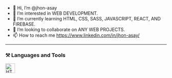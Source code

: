 - 👋 Hi, I’m @jhon-asay
- 👀 I’m interested in WEB DEVELOPMENT.
- 🌱 I’m currently learning HTML, CSS, SASS, JAVASCRIPT, REACT, AND FIREBASE.
- 💞️ I’m looking to collaborate on ANY WEB PROJECTS.
- 📫 How to reach me https://www.linkedin.com/in/jhon-asay/

---

### ⚒️ Languages and Tools

<img align="left" alt="HTML" width="30px" style="padding-right:10px;" src="htpps://cdn.jsdelivr.net/gh/devicons/devicon/icons/html5/html5-plain.svg" />

<!---
jhon-asay/jhon-asay is a ✨ special ✨ repository because its `README.md` (this file) appears on your GitHub profile.
You can click the Preview link to take a look at your changes.
--->
